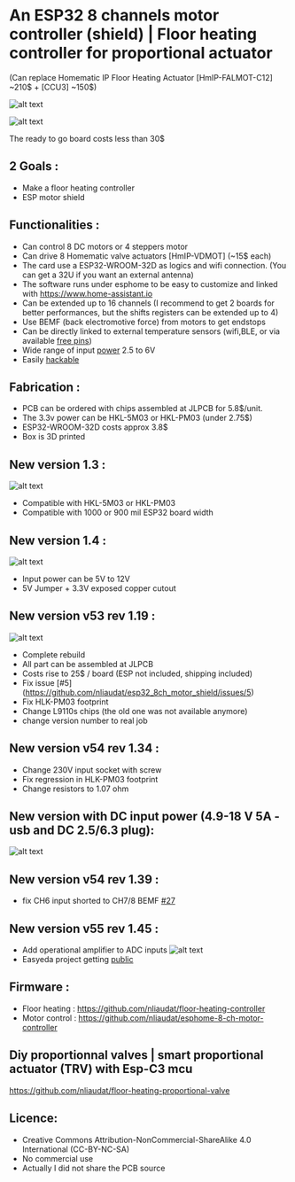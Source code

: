 # An ESP32 8 channels motor controller (shield) | Floor heating controller for proportional actuator
(Can replace Homematic IP Floor Heating Actuator [HmIP-FALMOT-C12] ~210$ + [CCU3] ~150$)

![alt text](https://github.com/nliaudat/esp32_8ch_motor_shield/blob/main/imgs/board.jpg "board")

![alt text](https://github.com/nliaudat/esp32_8ch_motor_shield/blob/main/imgs/floor_heating.jpg "floor_heating")

The ready to go board costs less than 30$

## 2 Goals : 

* Make a floor heating controller
* ESP motor shield
    
## Functionalities : 
* Can control 8 DC motors or 4 steppers motor
* Can drive 8 Homematic valve actuators [HmIP-VDMOT] (~15$ each)
* The card use a ESP32-WROOM-32D as logics and wifi connection. (You can get a 32U if you want an external antenna)
* The software runs under esphome to be easy to customize and linked with https://www.home-assistant.io 
* Can be extended up to 16 channels (I recommend to get 2 boards for better performances, but the shifts registers can be extended up to 4)
* Use BEMF (back electromotive force) from motors to get endstops
* Can be directly linked to external temperature sensors (wifi,BLE, or via available [free pins](https://github.com/nliaudat/esp32_8ch_motor_shield/blob/main/extension.md))
* Wide range of input [power](https://github.com/nliaudat/esp32_8ch_motor_shield/blob/main/power.md) 2.5 to 6V
* Easily [hackable](https://github.com/nliaudat/esp32_8ch_motor_shield/blob/main/hack.md)


## Fabrication : 

* PCB can be ordered with chips assembled at JLPCB for 5.8$/unit.
* The 3.3v power can be HKL-5M03 or HKL-PM03 (under 2.75$)
* ESP32-WROOM-32D costs approx 3.8$
* Box is 3D printed

## New version 1.3 : 
![alt text](https://github.com/nliaudat/esp32_8ch_motor_shield/blob/main/imgs/v1-3.png "1.3")
* Compatible with HKL-5M03 or HKL-PM03
* Compatible with 1000 or 900 mil ESP32 board width

## New version 1.4 : 
![alt text](https://github.com/nliaudat/esp32_8ch_motor_shield/blob/main/imgs/v1-4.png "1.4")
* Input power can be 5V to 12V
* 5V Jumper + 3.3V exposed copper cutout

## New version v53 rev 1.19 : 
![alt text](https://github.com/nliaudat/esp32_8ch_motor_shield/blob/main/imgs/v53.PNG "53")
* Complete rebuild
* All part can be assembled at JLPCB
* Costs rise to 25$ / board (ESP not included, shipping included)
* Fix issue [#5] (https://github.com/nliaudat/esp32_8ch_motor_shield/issues/5)
* Fix HLK-PM03 footprint
* Change L9110s chips (the old one was not available anymore)
* change version number to real job


## New version v54 rev 1.34 : 
* Change 230V input socket with screw
* Fix regression in HLK-PM03 footprint
* Change resistors to 1.07 ohm

## New version with DC input power (4.9-18 V 5A - usb and DC 2.5/6.3 plug): 
![alt text](https://user-images.githubusercontent.com/6782613/189536557-082be6a7-045b-4e5f-b878-b08ebfe7910c.PNG)

## New version v54 rev 1.39 : 
* fix CH6 input shorted to CH7/8 BEMF [#27](https://github.com/nliaudat/esp32_8ch_motor_shield/issues/27)

## New version v55 rev 1.45 : 
* Add operational amplifier to ADC inputs
![alt text](https://user-images.githubusercontent.com/6782613/205343343-52f915ef-324d-4bf6-8092-bd3f71cac2ad.png)
* Easyeda project getting [public](https://easyeda.com/editor#id=240c2bd91cde438f93348d56e1ae4e72|420e6f6085d643fc9c5df7bfbe9595bf|f15c181c211e4aebaf86420464abe718|b3e9b48180db4901b45d0292a792846e|60a1b0936f664eb8b9e5f7402068a21b|7744c3e75c54448eb9fed788f130dd96|78ed6c97623e4c1f929c753245e2f96b)

## Firmware : 
* Floor heating : https://github.com/nliaudat/floor-heating-controller
* Motor control : https://github.com/nliaudat/esphome-8-ch-motor-controller

## Diy proportionnal valves | smart proportional actuator (TRV) with Esp-C3 mcu
https://github.com/nliaudat/floor-heating-proportional-valve

## Licence: 
* Creative Commons Attribution-NonCommercial-ShareAlike 4.0 International (CC-BY-NC-SA)
* No commercial use
* Actually I did not share the PCB source 
